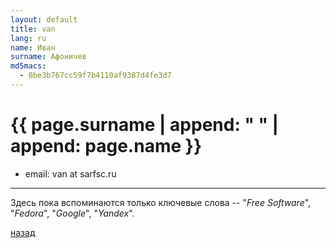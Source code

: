 ```yaml
---
layout: default
title: van
lang: ru
name: Иван
surname: Афоничев
md5macs:
  - 0be3b767cc59f7b4110af9387d4fe3d7
---
```


# [](#header-1) {{ page.surname | append: " " | append: page.name }}

* email: van at sarfsc.ru

_________

Здесь пока вспоминаются только ключевые слова --
"*Free Software*", "*Fedora*", "*Google*", "*Yandex*".

[назад](../experts/)

